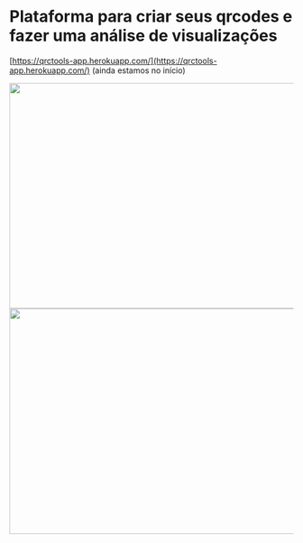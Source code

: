# Plataforma para criar seus qrcodes e fazer uma análise de visualizações

[https://qrctools-app.herokuapp.com/](https://qrctools-app.herokuapp.com/) (ainda estamos no início)


<img src="https://qrcodes-images.s3.sa-east-1.amazonaws.com/Print+1.png" width="1200" height="400" />

<img src="https://qrcodes-images.s3.sa-east-1.amazonaws.com/Print+2.png" width="1200" height="400" />
